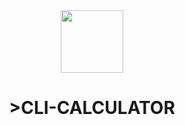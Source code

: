 <div align="center"><img src="https://media.discordapp.net/attachments/826271401832742953/883862130821062696/unknown.png?width=285&height=63" width="100" height="100"></img></div>

<div align="center"><h1>>CLI-CALCULATOR</h1></div>

